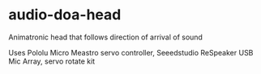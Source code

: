 # audio-doa-head
Animatronic head that follows direction of arrival of sound

Uses Pololu Micro Meastro servo controller, Seeedstudio ReSpeaker USB Mic Array, servo rotate kit
